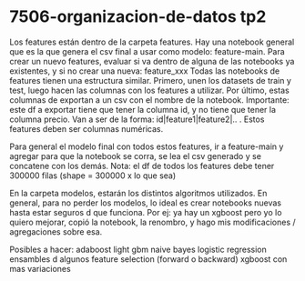 # 7506-organizacion-de-datos tp2

Los features están dentro de la carpeta features. Hay una notebook general que es la que genera el csv final a usar como modelo: feature-main.
Para crear un nuevo features, evaluar si va dentro de alguna de las notebooks ya existentes, y si no crear una nueva: feature_xxx
Todas las notebooks de features tienen una estructura similar. Primero, unen los datasets de train y test, luego hacen las columnas con los features a utilizar. Por último, estas columnas de exportan a un csv con el nombre de la notebook. 
Importante: este df a exportar tiene que tener la columna id, y no tiene que tener la columna precio. Van a ser de la forma: id|feature1|feature2|.. . Estos features deben ser columnas numéricas.

Para general el modelo final con todos estos features, ir a feature-main y agregar para que la notebook se corra, se lea el csv generado y se concatene con los demás. Nota: el df de todos los features debe tener 300000 filas (shape = 300000 x lo que sea)

En la carpeta modelos, estarán los distintos algoritmos utilizados. En general, para no perder los modelos, lo ideal es crear notebooks nuevas hasta estar seguros d que funciona. Por ej: ya hay un xgboost pero yo lo quiero mejorar, copió la notebook, la renombro, y hago mis modificaciones / agregaciones sobre esa. 

Posibles a hacer:
adaboost
light gbm
naive bayes
logistic regression
ensambles d algunos
feature selection (forward o backward)
xgboost con mas variaciones
